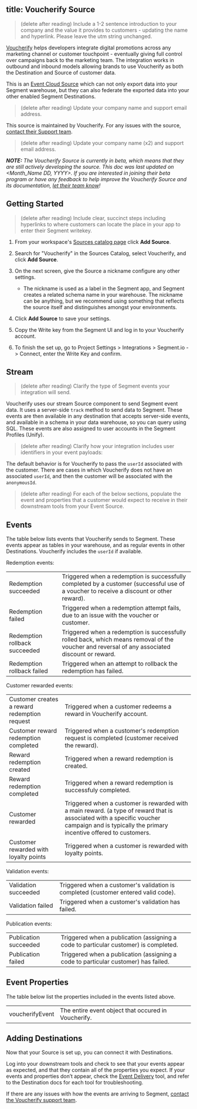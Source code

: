 ## title: Voucherify Source

> (delete after reading) Include a 1-2 sentence introduction to your company and the value it provides to customers - updating the name and hyperlink. Please leave the utm string unchanged.

[Voucherify](https://voucherify.io/?utm_source=segmentio&utm_medium=docs&utm_campaign=partners) helps developers integrate digital promotions across any marketing channel or customer touchpoint - eventually giving full control over campaigns back to the marketing team. The integration works in outbound and inbound models allowing brands to use Voucherify as both the Destination and Source of customer data.

This is an [Event Cloud Source](https://segment.com/docs/sources/#event-cloud-sources) which can not only export data into your Segment warehouse, but they can also federate the exported data into your other enabled Segment Destinations.

> (delete after reading) Update your company name and support email address.

This source is maintained by Voucherify. For any issues with the source, [contact their Support team](mailto:support@voucherify.io).

> (delete after reading) Update your company name (x2) and support email address.

_**NOTE:** The Voucherify Source is currently in beta, which means that they are still actively developing the source. This doc was last updated on <Month_Name DD, YYYY>. If you are interested in joining their beta program or have any feedback to help improve the Voucherify Source and its documentation, [let their team know](mailto:support@voucherify.io)!_

## Getting Started

> (delete after reading) Include clear, succinct steps including hyperlinks to where customers can locate the place in your app to enter their Segment writekey.

1. From your workspace's [Sources catalog page](https://app.segment.com/goto-my-workspace/sources/catalog) click **Add Source**.
2. Search for "Voucherify" in the Sources Catalog, select Voucherify, and click **Add Source**.
3. On the next screen, give the Source a nickname configure any other settings.

   - The nickname is used as a label in the Segment app, and Segment creates a related schema name in your warehouse. The nickname can be anything, but we recommend using something that reflects the source itself and distinguishes amongst your environments.
4. Click **Add Source** to save your settings.
5. Copy the Write key from the Segment UI and log in to your Voucherify account. 
6. To finish the set up, go to Project Settings > Integrations > Segment.io -> Connect, enter the Write Key and confirm.

## Stream

> (delete after reading) Clarify the type of Segment events your integration will send. 

Voucherify uses our stream Source component to send Segment event data. It uses a server-side `track` method to send data to Segment. These events are then available in any destination that accepts server-side events, and available in a schema in your data warehouse, so you can query using SQL. These events are also assigned to user accounts in the Segment Profiles (Unify). 

> (delete after reading) Clarify how your integration includes user identifiers in your event payloads:

The default behavior is for Voucherify to pass the `userId` associated with the customer. There are cases in which Voucherify does not have an associated `userId`, and then the customer will be associated with the `anonymousId`. 

> (delete after reading) For each of the below sections, populate the event and properties that a customer would expect to receive in their downstream tools from your Event Source.

## Events

The table below lists events that Voucherify sends to Segment. These events appear as tables in your warehouse, and as regular events in other Destinations. Voucherify includes the `userId` if available.

Redemption events: 

<table>
  <tr>
    <td>Redemption succeeded</td>
    <td>Triggered when a redemption is successfully completed by a customer (successful use of a voucher to receive a discount or other reward).</td>
  </tr>
  <tr>
   <td>Redemption failed</td>
   <td>Triggered  when a redemption attempt fails, due to an issue with the voucher or customer.</td>
  </tr>
  <tr>
   <td>Redemption rollback succeeded</td>
   <td>Triggered when a redemption is successfully rolled back, which means removal of the voucher and reversal of any associated discount or reward.</td>
  </tr>
  <tr>
   <td>Redemption rollback failed</td>
   <td>Triggered when an attempt to rollback the redemption has failed. </td>
  </tr>
  </table>

 Customer rewarded events: 

  <table>
<tr>
   <td>Customer creates a reward redemption request</td>
   <td>Triggered when a customer redeems a reward in Voucherify account.</td>
  </tr>
  <tr>
   <td>Customer reward redemption completed</td>
   <td>Triggered when a customer's redemption request is completed (customer received the reward).</td>
  </tr>
  <tr>
   <td>Reward redemption created</td>
   <td>Triggered when a reward redemption is created.</td>
  </tr>
    <tr>
   <td>Reward redemption completed</td>
   <td>Triggered when a reward redemption is successfuly completed.</td>
  </tr>
   <tr>
   <td>Customer rewarded</td>
   <td>Triggered when a customer is rewarded with a main reward. (a type of reward that is associated with a specific voucher campaign and is typically the primary incentive offered to customers.</td>
  </tr>
    <tr>
   <td>Customer rewarded with loyalty points</td>
   <td>Triggered when a customer is rewarded with loyalty points.</td>
  </tr>
  <tr>
  </table>

Validation events:

  <table>
   <tr>
   <td>Validation succeeded</td>
   <td>Triggered when a customer's validation is completed (customer entered valid code).</td>
  </tr>
     <tr>
   <td>Validation failed</td>
   <td>Triggered when a customer's validation has failed.</td>
  </tr>
</table>

Publication events:

  <table>
   <tr>
   <td>Publication succeeded</td>
   <td>Triggered when a publication (assigning a code to particular customer) is completed.</td>
  </tr>
   <tr>
   <td>Publication failed</td>
   <td>Triggered when a publication (assigning a code to particular customer) has failed.</td>
  </tr>
</table>

## Event Properties

The table below list the properties included in the events listed above.

<table>
  <tr>
   <td>voucherifyEvent</td>
   <td>The entire event object that occured in Voucherify.</td>
  </tr>
</table>

## Adding Destinations

Now that your Source is set up, you can connect it with Destinations.

Log into your downstream tools and check to see that your events appear as expected, and that they contain all of the properties you expect. If your events and properties don’t appear, check the [Event Delivery](https://segment.com/docs/connections/event-delivery/) tool, and refer to the Destination docs for each tool for troubleshooting.

If there are any issues with how the events are arriving to Segment, [contact the Voucherify support team](mailto:support@voucherify.io).
